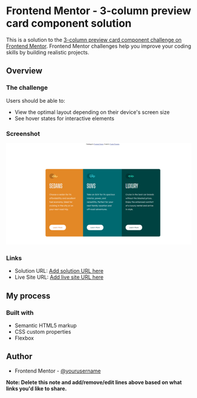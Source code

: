 # Frontend Mentor - 3-column preview card component solution

This is a solution to the [3-column preview card component challenge on Frontend Mentor](https://www.frontendmentor.io/challenges/3column-preview-card-component-pH92eAR2-). Frontend Mentor challenges help you improve your coding skills by building realistic projects. 



## Overview

### The challenge

Users should be able to:

- View the optimal layout depending on their device's screen size
- See hover states for interactive elements

### Screenshot

![](cars.png)



### Links

- Solution URL: [Add solution URL here](https://github.com/shargu/3-column-preview-card/tree/main/3-column-preview-card-component-main)
- Live Site URL: [Add live site URL here](https://3-column-preview-card-5onk.vercel.app/)

## My process

### Built with

- Semantic HTML5 markup
- CSS custom properties
- Flexbox

## Author


- Frontend Mentor - [@yourusername](https://www.frontendmentor.io/profile/shargu)


**Note: Delete this note and add/remove/edit lines above based on what links you'd like to share.**

